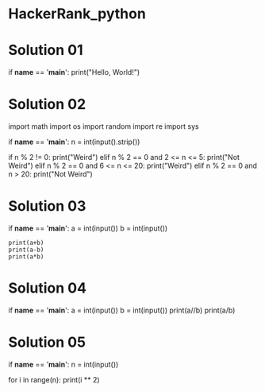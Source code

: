 # HackerRank_python
# Solution 01
if __name__ == '__main__':
    print("Hello, World!")
    
    
# Solution 02

import math
import os
import random
import re
import sys



if __name__ == '__main__':
    n = int(input().strip())

if n % 2 != 0:
    print("Weird")
elif n % 2 == 0 and 2 <= n <= 5:
    print("Not Weird")
elif n % 2 == 0 and 6 <= n <= 20:
    print("Weird")
elif n % 2 == 0 and n > 20:
    print("Not Weird")
    
    
   
# Solution 03
if __name__ == '__main__':
    a = int(input())
    b = int(input())
    
    print(a+b)
    print(a-b)
    print(a*b)
    
    
   
    
   # Solution 04
   
   if __name__ == '__main__':
    a = int(input())
    b = int(input())
    print(a//b)
    print(a/b)
    
    
   # Solution 05
   if __name__ == '__main__':
    n = int(input())


for i in range(n):
    print(i ** 2)


    
